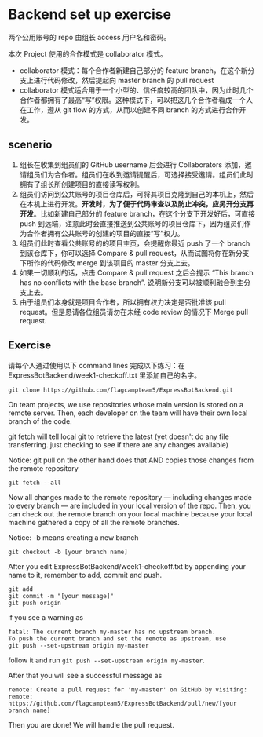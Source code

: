 # Backend set up exercise
两个公用账号的 repo 由组长 access 用户名和密码。

本次 Project 使用的合作模式是 collaborator 模式。

- collaborator 模式：每个合作者新建自己部分的 feature branch，在这个新分支上进行代码修改，然后提起向 master branch 的 pull request
- collaborator 模式适合用于一个小型的、信任度较高的团队中，因为此时几个合作者都拥有了最高“写”权限。这种模式下，可以把这几个合作者看成一个人在工作，遵从 git flow 的方式，从而以创建不同 branch 的方式进行合作开发。

## scenerio

1) 组长在收集到组员们的 GitHub username 后会进行 Collaborators 添加，邀请组员们为合作者。组员们在收到邀请提醒后，可选择接受邀请。组员们此时拥有了组长所创建项目的直接读写权利。
2) 组员们访问到公共账号的项目仓库后，可将其项目克隆到自己的本机上，然后在本机上进行开发。**开发时，为了便于代码审查以及防止冲突，应另开分支再开发**。比如新建自己部分的 feature branch，在这个分支下开发好后，可直接 push 到远端，注意此时会直接推送到公共账号的项目仓库下，因为组员们作为合作者拥有公共账号的创建的项目的直接“写”权力。
3) 组员们此时查看公共账号的的项目主页，会提醒你最近 push 了一个 branch 到该仓库下，你可以选择 Compare & pull request，从而试图将你在新分支下所作的代码修改 merge 到该项目的 master 分支上去。
4) 如果一切顺利的话，点击 Compare & pull request 之后会提示 “This branch has no conflicts with the base branch”. 说明新分支可以被顺利融合到主分支上去。
5) 由于组员们本身就是项目合作者，所以拥有权力决定是否批准该 pull request。但是恳请各位组员请勿在未经 code review 的情况下 Merge pull request. 

## Exercise

请每个人通过使用以下 command lines 完成以下练习：在 ExpressBotBackend/week1-checkoff.txt 里添加自己的名字。
```
git clone https://github.com/flagcampteam5/ExpressBotBackend.git
```

On team projects, we use repositories whose main version is stored on a remote server. 
Then, each developer on the team will have their own local branch of the code.

git fetch will tell local git to retrieve the latest 
(yet doesn't do any file transferring. just checking to see if there are any changes available)

Notice: git pull on the other hand does that AND copies those changes from the remote repository

```
git fetch --all
```

Now all changes made to the remote repository — including changes made to every branch — are included in your local version of the repo.
Then, you can check out the remote branch on your local machine because your local machine gathered a copy of all the remote branches.

Notice: -b means creating a new branch
```
git checkout -b [your branch name]
```

After you edit ExpressBotBackend/week1-checkoff.txt by appending your name to it, remember to add, commit and push. 

```
git add
git commit -m "[your message]"
git push origin
```

if you see a warning as

```
fatal: The current branch my-master has no upstream branch.
To push the current branch and set the remote as upstream, use 
git push --set-upstream origin my-master
```
follow it and run ``git push --set-upstream origin my-master``.

After that you will see a successful message as

```
remote: Create a pull request for 'my-master' on GitHub by visiting:
remote:      https://github.com/flagcampteam5/ExpressBotBackend/pull/new/[your branch name]
```

Then you are done! We will handle the pull request.
